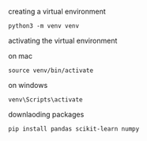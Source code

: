 creating a virtual environment
```
python3 -m venv venv
```

activating the virtual environment

on mac
```
source venv/bin/activate
```

on windows
```
venv\Scripts\activate 
```

downlaoding packages
```
pip install pandas scikit-learn numpy 
```
